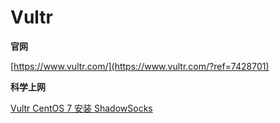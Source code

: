 # Vultr

**官网**

[https://www.vultr.com/](https://www.vultr.com/?ref=7428701)

**科学上网**

[Vultr CentOS 7 安装 ShadowSocks](../Network/ShadowSocks.md)
